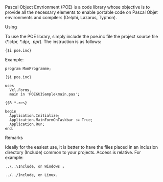 Pascal Object Envrionment (POE) is a code library whose objective is to provide all the necessary elements to enable portable code on Pascal Objet environments and compilers (Delphi, Lazarus, Typhon).

Using

To use the POE library, simply include the poe.inc file the project source file (*.ctpr, *.dpr, *.ppr*). The instruction is as follows:

	{$i poe.inc}
	
Example:

	program MonProgramme;
	
	{$i poe.inc}
	
	uses
	  Vcl.Forms,
	  main in 'POEGUISample\main.pas';
	
	{$R *.res}
	
	begin
	  Application.Initialize;
	  Application.MainFormOnTaskbar := True;
	  Application.Run;
	end.
	
Remarks

Ideally for the easiest use, it is better to have the files placed in an inclusion directory (Include) common to your projects. Access is relative. For example:

	..\..\Include, on Windows ;

	../../Include, on Linux.
